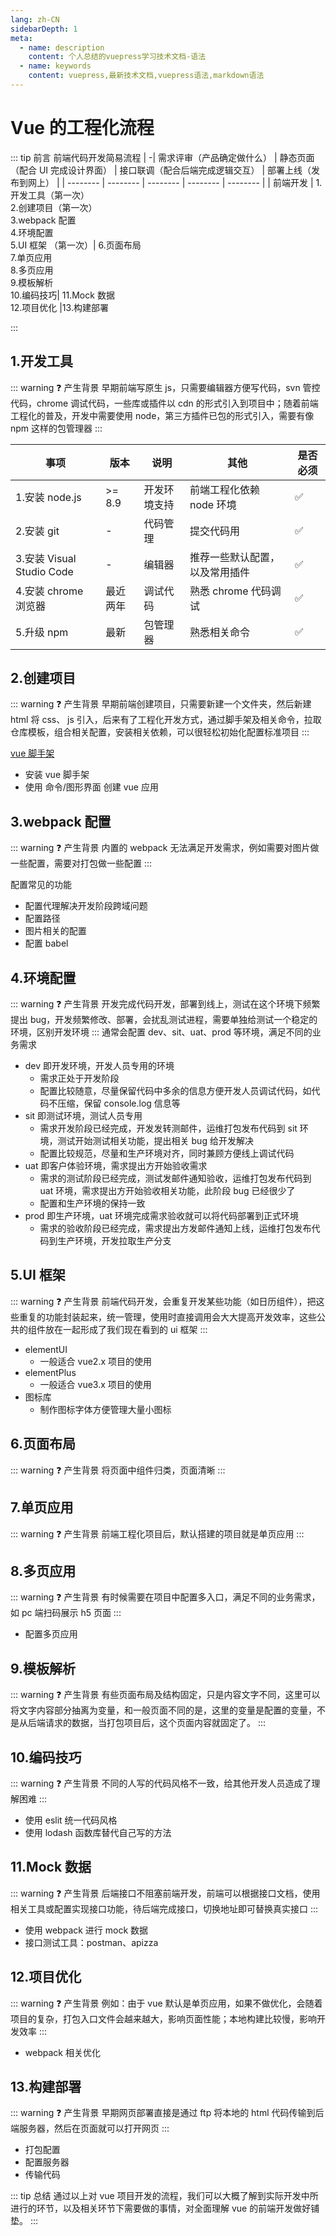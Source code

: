 ```yaml
---
lang: zh-CN
sidebarDepth: 1
meta:
  - name: description
    content: 个人总结的vuepress学习技术文档-语法
  - name: keywords
    content: vuepress,最新技术文档,vuepress语法,markdown语法
---
```


# Vue 的工程化流程

::: tip 前言
前端代码开发简易流程
| -| 需求评审（产品确定做什么） | 静态页面（配合 UI 完成设计界面） | 接口联调（配合后端完成逻辑交互） | 部署上线（发布到网上） |
| -------- | -------- | -------- | -------- | -------- |
| 前端开发 | 1.开发工具<a>（第一次）</a> <br> 2.创建项目<a>（第一次）</a> <br> 3.webpack 配置 <br> 4.环境配置 <br> 5.UI 框架 <a>（第一次）</a>| 6.页面布局 <br> 7.单页应用 <br> 8.多页应用 <br> 9.模板解析 <br> 10.编码技巧| 11.Mock 数据<br>12.项目优化 |13.构建部署

:::

## 1.开发工具

::: warning ❓ 产生背景
早期前端写原生 js，只需要编辑器方便写代码，svn 管控代码，chrome 调试代码，一些库或插件以 cdn 的形式引入到项目中；随着前端工程化的普及，开发中需要使用 node，第三方插件已包的形式引入，需要有像 npm 这样的包管理器
:::

| 事项                      | 版本     | 说明         | 其他                           | 是否必须 |
| ------------------------- | -------- | ------------ | ------------------------------ | -------- |
| 1.安装 node.js            | >= 8.9   | 开发环境支持 | 前端工程化依赖 node 环境       | ✅       |
| 2.安装 git                | -        | 代码管理     | 提交代码用                     | ✅       |
| 3.安装 Visual Studio Code | -        | 编辑器       | 推荐一些默认配置，以及常用插件 | ✅       |
| 4.安装 chrome 浏览器      | 最近两年 | 调试代码     | 熟悉 chrome 代码调试           | ✅       |
| 5.升级 npm                | 最新     | 包管理器     | 熟悉相关命令                   | ✅       |

## 2.创建项目

::: warning ❓ 产生背景
早期前端创建项目，只需要新建一个文件夹，然后新建 html 将 css、 js 引入，后来有了工程化开发方式，通过脚手架及相关命令，拉取仓库模板，组合相关配置，安装相关依赖，可以很轻松初始化配置标准项目
:::

[vue 脚手架](https://cli.vuejs.org/zh/)

- 安装 vue 脚手架
- 使用 命令/图形界面 创建 vue 应用

## 3.webpack 配置

::: warning ❓ 产生背景
内置的 webpack 无法满足开发需求，例如需要对图片做一些配置，需要对打包做一些配置
:::

配置常见的功能

- 配置代理解决开发阶段跨域问题
- 配置路径
- 图片相关的配置
- 配置 babel

## 4.环境配置

::: warning ❓ 产生背景
开发完成代码开发，部署到线上，测试在这个环境下频繁提出 bug，开发频繁修改、部署，会扰乱测试进程，需要单独给测试一个稳定的环境，区别开发环境
:::
通常会配置 dev、sit、uat、prod 等环境，满足不同的业务需求

- dev 即开发环境，开发人员专用的环境
  - 需求正处于开发阶段
  - 配置比较随意，尽量保留代码中多余的信息方便开发人员调试代码，如代码不压缩，保留 console.log 信息等
- sit 即测试环境，测试人员专用
  - 需求开发阶段已经完成，开发发转测邮件，运维打包发布代码到 sit 环境，测试开始测试相关功能，提出相关 bug 给开发解决
  - 配置比较规范，尽量和生产环境对齐，同时兼顾方便线上调试代码
- uat 即客户体验环境，需求提出方开始验收需求
  - 需求的测试阶段已经完成，测试发邮件通知验收，运维打包发布代码到 uat 环境，需求提出方开始验收相关功能，此阶段 bug 已经很少了
  - 配置和生产环境的保持一致
- prod 即生产环境，uat 环境完成需求验收就可以将代码部署到正式环境
  - 需求的验收阶段已经完成，需求提出方发邮件通知上线，运维打包发布代码到生产环境，开发拉取生产分支

## 5.UI 框架

::: warning ❓ 产生背景
前端代码开发，会重复开发某些功能（如日历组件），把这些重复的功能封装起来，统一管理，使用时直接调用会大大提高开发效率，这些公共的组件放在一起形成了我们现在看到的 ui 框架
:::

- elementUI
  - 一般适合 vue2.x 项目的使用
- elementPlus
  - 一般适合 vue3.x 项目的使用
- 图标库
  - 制作图标字体方便管理大量小图标

## 6.页面布局

::: warning ❓ 产生背景
将页面中组件归类，页面清晰
:::

## 7.单页应用

::: warning ❓ 产生背景
前端工程化项目后，默认搭建的项目就是单页应用
:::

## 8.多页应用

::: warning ❓ 产生背景
有时候需要在项目中配置多入口，满足不同的业务需求，如 pc 端扫码展示 h5 页面
:::

- 配置多页应用

## 9.模板解析

::: warning ❓ 产生背景
有些页面布局及结构固定，只是内容文字不同，这里可以将文字内容部分抽离为变量，和一般页面不同的是，这里的变量是配置的变量，不是从后端请求的数据，当打包项目后，这个页面内容就固定了。
:::

## 10.编码技巧

::: warning ❓ 产生背景
不同的人写的代码风格不一致，给其他开发人员造成了理解困难
:::

- 使用 eslit 统一代码风格
- 使用 lodash 函数库替代自己写的方法

## 11.Mock 数据

::: warning ❓ 产生背景
后端接口不阻塞前端开发，前端可以根据接口文档，使用相关工具或配置实现接口功能，待后端完成接口，切换地址即可替换真实接口
:::

- 使用 webpack 进行 mock 数据
- 接口测试工具：postman、apizza

## 12.项目优化

::: warning ❓ 产生背景
例如：由于 vue 默认是单页应用，如果不做优化，会随着项目的复杂，打包入口文件会越来越大，影响页面性能；本地构建比较慢，影响开发效率
:::

- webpack 相关优化

## 13.构建部署

::: warning ❓ 产生背景
早期网页部署直接是通过 ftp 将本地的 html 代码传输到后端服务器，然后在页面就可以打开网页
:::

- 打包配置
- 配置服务器
- 传输代码

::: tip 总结
通过以上对 vue 项目开发的流程，我们可以大概了解到实际开发中所进行的环节，以及相关环节下需要做的事情，对全面理解 vue 的前端开发做好铺垫。
:::
